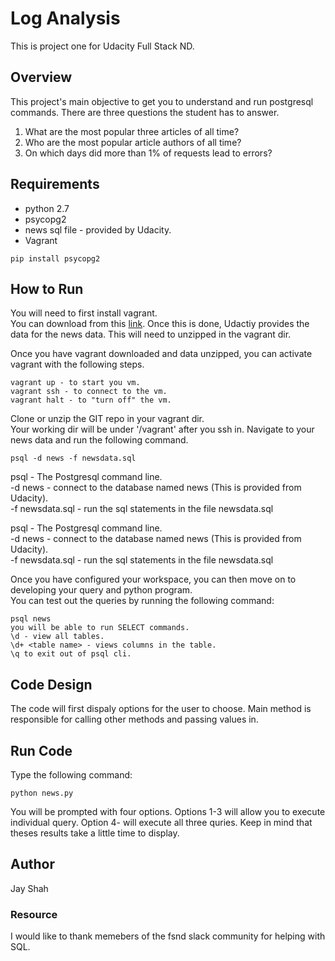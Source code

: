 # Log Analysis
This is project one for Udacity Full Stack ND.

## Overview
This project's main objective to get you to understand and run postgresql commands. There are three questions the student has to answer.  
1. What are the most popular three articles of all time?
2. Who are the most popular article authors of all time? 
3. On which days did more than 1% of requests lead to errors?

## Requirements
* python 2.7
* psycopg2
* news sql file - provided by Udacity. 
* Vagrant

```
pip install psycopg2
```

## How to Run
You will need to first install vagrant.  
You can download from this [link](https://www.vagrantup.com/downloads.html). Once this is done, Udactiy provides the data for the news data. This will need to unzipped in the vagrant dir. 

Once you have vagrant downloaded and data unzipped, you can activate vagrant with the following steps. 

```
vagrant up - to start you vm.
vagrant ssh - to connect to the vm.
vagrant halt - to "turn off" the vm.
```
Clone or unzip the GIT repo in your vagrant dir.  
Your working dir will be under '/vagrant' after you ssh in. Navigate to your news data and run the following command. 

```
psql -d news -f newsdata.sql
```
psql - The Postgresql command line.  
-d news - connect to the database named news (This is provided from Udacity).  
-f newsdata.sql - run the sql statements in the file newsdata.sql  

psql - The Postgresql command line.  
-d news - connect to the database named news (This is provided from Udacity).  
-f newsdata.sql - run the sql statements in the file newsdata.sql  

Once you have configured your workspace, you can then move on to developing your query and python program.  
You can test out the queries by running the following command: 
```
psql news
you will be able to run SELECT commands. 
\d - view all tables. 
\d+ <table name> - views columns in the table. 
\q to exit out of psql cli.
```

## Code Design
The code will first dispaly options for the user to choose. 
Main method is responsible for calling other methods and passing values in. 

## Run Code
Type the following command: 
```
python news.py 
```
You will be prompted with four options. Options 1-3 will allow you to execute individual query. Option 4- will execute all three quries. 
Keep in mind that theses results take a little time to display.


## Author
Jay Shah

### Resource 
I would like to thank memebers of the fsnd slack community for helping with SQL.
